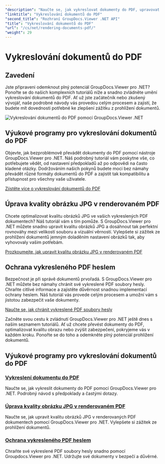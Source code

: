 ```yaml
---
"description": "Naučte se, jak vykreslovat dokumenty do PDF, upravovat kvalitu obrázků JPG a chránit PDF soubory hesly pomocí tutoriálů k GroupDocs.Viewer pro .NET."
"linktitle": "Vykreslování dokumentů do PDF"
"second_title": "Rozhraní GroupDocs.Viewer .NET API"
"title": "Vykreslování dokumentů do PDF"
"url": "/cs/net/rendering-documents-pdf/"
"weight": 29
---
```


# Vykreslování dokumentů do PDF


## Zavedení

Jste připraveni odemknout plný potenciál GroupDocs.Viewer pro .NET? Ponořte se do našich komplexních tutoriálů níže a snadno zvládněte umění vykreslování dokumentů do PDF. Ať už jste začátečník nebo zkušený vývojář, naše podrobné návody vás provedou celým procesem a zajistí, že budete mít dovednosti potřebné ke zlepšení zážitku z prohlížení dokumentů.

![Vykreslování dokumentů do PDF pomocí GroupDocs.Viewer .NET](/viewer/rendering-documents-pdf/image.png)

## Výukové programy pro vykreslování dokumentů do PDF

Objevte, jak bezproblémově převádět dokumenty do PDF pomocí nástroje GroupDocs.Viewer pro .NET. Náš podrobný tutoriál vám poskytne vše, co potřebujete vědět, od nastavení předpokladů až po odpovědi na často kladené otázky. Dodržováním našich pokynů budete moci bez námahy převádět různé formáty dokumentů do PDF a zajistit tak kompatibilitu a přístupnost pro všechny vaše uživatele.

[Zjistěte více o vykreslování dokumentů do PDF](./render-to-pdf/)

## Úprava kvality obrázku JPG v renderovaném PDF

Chcete optimalizovat kvalitu obrázků JPG ve vašich vykreslených PDF dokumentech? Náš tutoriál vám s tím pomůže. S GroupDocs.Viewer pro .NET můžete snadno upravit kvalitu obrázků JPG a dosáhnout tak perfektní rovnováhy mezi velikostí souboru a vizuální věrností. Vylepšete si zážitek ze prohlížení dokumentů jemným doladěním nastavení obrázků tak, aby vyhovovaly vašim potřebám.

[Prozkoumejte, jak upravit kvalitu obrázku JPG v renderovaném PDF](./adjust-jpg-quality-pdf/)

## Ochrana vykresleného PDF heslem

Bezpečnost je při správě dokumentů prvořadá. S GroupDocs.Viewer pro .NET můžete bez námahy chránit své vykreslené PDF soubory hesly. Chraňte citlivé informace a zajistěte důvěrnost snadnou implementací ochrany heslem. Náš tutoriál vás provede celým procesem a umožní vám s jistotou zabezpečit vaše dokumenty.

[Naučte se, jak chránit vykreslené PDF soubory hesly](./protect-pdf/)

Začněte svou cestu k zvládnutí GroupDocs.Viewer pro .NET ještě dnes s naším seznamem tutoriálů. Ať už chcete převést dokumenty do PDF, optimalizovat kvalitu obrazu nebo zvýšit zabezpečení, pokryjeme vás v každém kroku. Ponořte se do toho a odemkněte plný potenciál prohlížení dokumentů.
## Výukové programy pro vykreslování dokumentů do PDF
### [Vykreslení dokumentu do PDF](./render-to-pdf/)
Naučte se, jak vykreslit dokumenty do PDF pomocí GroupDocs.Viewer pro .NET. Podrobný návod s předpoklady a častými dotazy.
### [Úprava kvality obrázku JPG v renderovaném PDF](./adjust-jpg-quality-pdf/)
Naučte se, jak upravit kvalitu obrázků JPG v renderovaných PDF dokumentech pomocí GroupDocs.Viewer pro .NET. Vylepšete si zážitek ze prohlížení dokumentů.
### [Ochrana vykresleného PDF heslem](./protect-pdf/)
Chraňte své vykreslené PDF soubory hesly snadno pomocí Groupdocs.Viewer pro .NET. Udržujte své dokumenty v bezpečí a důvěrné.